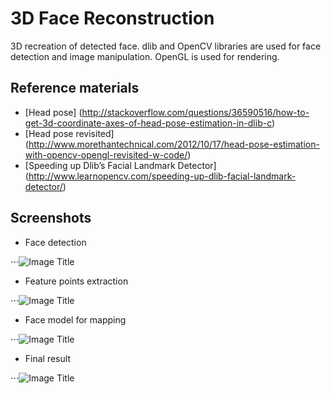 # 3D Face Reconstruction
3D recreation of detected face. dlib and OpenCV libraries are used for face detection and image manipulation. OpenGL is used for rendering.

## Reference materials
- [Head pose]
(http://stackoverflow.com/questions/36590516/how-to-get-3d-coordinate-axes-of-head-pose-estimation-in-dlib-c)
- [Head pose revisited]
(http://www.morethantechnical.com/2012/10/17/head-pose-estimation-with-opencv-opengl-revisited-w-code/)
- [Speeding up Dlib’s Facial Landmark Detector]
(http://www.learnopencv.com/speeding-up-dlib-facial-landmark-detector/)

## Screenshots
- Face detection

⋅⋅⋅![Image Title](https://github.com/mkorunoski/3D-Face-Reconstruction/blob/master/face.jpg)

- Feature points extraction

⋅⋅⋅![Image Title](https://github.com/mkorunoski/3D-Face-Reconstruction/blob/master/fp2d.jpg)

- Face model for mapping

⋅⋅⋅![Image Title](https://github.com/mkorunoski/3D-Face-Reconstruction/blob/master/fp3d.jpg)

- Final result

⋅⋅⋅![Image Title](https://github.com/mkorunoski/3D-Face-Reconstruction/blob/master/res.jpg)
